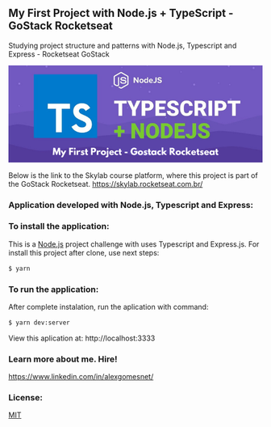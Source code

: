 ## My First Project with Node.js + TypeScript - GoStack Rocketseat

Studying project structure and patterns with Node.js, Typescript and Express - Rocketseat GoStack

<p align="center">
  <img src="img/first_project_node_typescript.png" alt="My First Project Node.js + TypeScript" width="1280">
</p>

Below is the link to the Skylab course platform, where this project is part of the GoStack Rocketseat.
https://skylab.rocketseat.com.br/

### Application developed with Node.js, Typescript and Express:

### To install the application:

This is a [Node.js](https://nodejs.org/en/) project challenge with uses Typescript and Express.js. For install this project after clone, use next steps:

```bash
$ yarn
```
### To run the application:

After complete instalation, run the aplication with command:

```bash
$ yarn dev:server
```
View this aplication at: http://localhost:3333

<!-- ### A partial view of the application code in Visual Studio Code::

<p align="center">
  <img src="img/visual_code_challenge_02_nodejs.png" alt="Code Challenge 02 - GoStack RocketSeat" width="1280">
</p> -->

<!-- ### A partial view of the application's routes in the Insomnia environment::

<p align="center">
  <img src="src/assets/img/insomnia_challenge_02_nodejs.png" alt="Insomnia Challenge 02 - GoStack RocketSeat" width="1280">
</p> -->

### Learn more about me. Hire!

  https://www.linkedin.com/in/alexgomesnet/

### License:

  [MIT](LICENSE)
